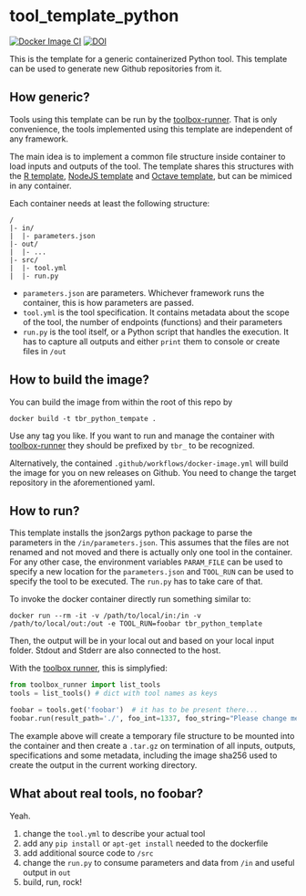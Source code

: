 # tool_template_python

[![Docker Image CI](https://github.com/VForWaTer/tool_whiteboxgis/actions/workflows/docker-image.yml/badge.svg)](https://github.com/VForWaTer/tool_whiteboxgis/actions/workflows/docker-image.yml)
[![DOI](https://zenodo.org/badge/610682357.svg)](https://zenodo.org/badge/latestdoi/610682357)


This is the template for a generic containerized Python tool. This template can be used to generate new Github repositories from it.

## How generic?

Tools using this template can be run by the [toolbox-runner](https://github.com/hydrocode-de/tool-runner). 
That is only convenience, the tools implemented using this template are independent of any framework.

The main idea is to implement a common file structure inside container to load inputs and outputs of the 
tool. The template shares this structures with the [R template](https://github.com/vforwater/tool_template_r),
[NodeJS template](https://github.com/vforwater/tool_template_node) and [Octave template](https://github.com/vforwater/tool_template_octave), 
but can be mimiced in any container.

Each container needs at least the following structure:

```
/
|- in/
|  |- parameters.json
|- out/
|  |- ...
|- src/
|  |- tool.yml
|  |- run.py
```

* `parameters.json` are parameters. Whichever framework runs the container, this is how parameters are passed.
* `tool.yml` is the tool specification. It contains metadata about the scope of the tool, the number of endpoints (functions) and their parameters
* `run.py` is the tool itself, or a Python script that handles the execution. It has to capture all outputs and either `print` them to console or create files in `/out`

## How to build the image?

You can build the image from within the root of this repo by
```
docker build -t tbr_python_tempate .
```

Use any tag you like. If you want to run and manage the container with [toolbox-runner](https://github.com/hydrocode-de/tool-runner)
they should be prefixed by `tbr_` to be recognized. 

Alternatively, the contained `.github/workflows/docker-image.yml` will build the image for you 
on new releases on Github. You need to change the target repository in the aforementioned yaml.

## How to run?

This template installs the json2args python package to parse the parameters in the `/in/parameters.json`. This assumes that
the files are not renamed and not moved and there is actually only one tool in the container. For any other case, the environment variables
`PARAM_FILE` can be used to specify a new location for the `parameters.json` and `TOOL_RUN` can be used to specify the tool to be executed.
The `run.py` has to take care of that.

To invoke the docker container directly run something similar to:
```
docker run --rm -it -v /path/to/local/in:/in -v /path/to/local/out:/out -e TOOL_RUN=foobar tbr_python_template
```

Then, the output will be in your local out and based on your local input folder. Stdout and Stderr are also connected to the host.

With the [toolbox runner](https://github.com/hydrocode-de/tool-runner), this is simplyfied:

```python
from toolbox_runner import list_tools
tools = list_tools() # dict with tool names as keys

foobar = tools.get('foobar')  # it has to be present there...
foobar.run(result_path='./', foo_int=1337, foo_string="Please change me")
```
The example above will create a temporary file structure to be mounted into the container and then create a `.tar.gz` on termination of all 
inputs, outputs, specifications and some metadata, including the image sha256 used to create the output in the current working directory.

## What about real tools, no foobar?

Yeah. 

1. change the `tool.yml` to describe your actual tool
2. add any `pip install` or `apt-get install` needed to the dockerfile
3. add additional source code to `/src`
4. change the `run.py` to consume parameters and data from `/in` and useful output in `out`
5. build, run, rock!

